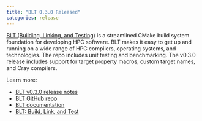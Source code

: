 ```yaml
---
title: "BLT 0.3.0 Released"
categories: release
---
```


[BLT (Building, Linking, and Testing)](https://github.com/LLNL/blt) is a streamlined CMake build system foundation for developing HPC software. BLT makes it easy to get up and running on a wide range of HPC compilers, operating systems, and technologies. The repo includes unit testing and benchmarking. The v0.3.0 release includes support for target property macros, custom target names, and Cray compilers.

Learn more:

- [BLT v0.3.0 release notes](https://github.com/LLNL/blt/releases/tag/v0.3.0)
- [BLT GitHub repo](https://github.com/LLNL/blt)
- [BLT documentation](https://llnl-blt.readthedocs.io/en/develop/)
- [BLT: Build, Link, and Test](https://computing.llnl.gov/projects/blt-build-link-test)
